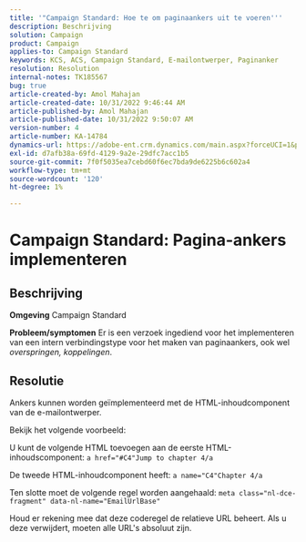 ```yaml
---
title: '"Campaign Standard: Hoe te om paginaankers uit te voeren'''
description: Beschrijving
solution: Campaign
product: Campaign
applies-to: Campaign Standard
keywords: KCS, ACS, Campaign Standard, E-mailontwerper, Paginanker
resolution: Resolution
internal-notes: TK185567
bug: true
article-created-by: Amol Mahajan
article-created-date: 10/31/2022 9:46:44 AM
article-published-by: Amol Mahajan
article-published-date: 10/31/2022 9:50:07 AM
version-number: 4
article-number: KA-14784
dynamics-url: https://adobe-ent.crm.dynamics.com/main.aspx?forceUCI=1&pagetype=entityrecord&etn=knowledgearticle&id=3fe073ea-0059-ed11-9561-6045bd006079
exl-id: d7afb38a-69fd-4129-9a2e-29dfc7acc1b5
source-git-commit: 7f0f5035ea7cebd60f6ec7bda9de6225b6c602a4
workflow-type: tm+mt
source-wordcount: '120'
ht-degree: 1%

---
```


# Campaign Standard: Pagina-ankers implementeren

## Beschrijving

<b>Omgeving</b>
Campaign Standard


<b>Probleem/symptomen</b>
Er is een verzoek ingediend voor het implementeren van een intern verbindingstype voor het maken van paginaankers, ook wel *overspringen, koppelingen*.


## Resolutie


Ankers kunnen worden geïmplementeerd met de HTML-inhoudcomponent van de e-mailontwerper.

Bekijk het volgende voorbeeld:

U kunt de volgende HTML toevoegen aan de eerste HTML-inhoudscomponent:
`a href="#C4"Jump to chapter 4/a`

De tweede HTML-inhoudcomponent heeft:
`a name="C4"Chapter 4/a`

Ten slotte moet de volgende regel worden aangehaald:
`meta class="nl-dce-fragment" data-nl-name="EmailUrlBase"`

Houd er rekening mee dat deze coderegel de relatieve URL beheert. Als u deze verwijdert, moeten alle URL&#39;s absoluut zijn.

